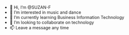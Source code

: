 - 👋 Hi, I’m @SUZAN-F
- 👀 I’m interested in music and dance 
- 🌱 I’m currently learning Business Information Technology
- 💞️ I’m looking to collaborate on technology
- 📫 Leave a message any time

<!---
SUZAN-F/SUZAN-F is a ✨ special ✨ repository because its `README.md` (this file) appears on your GitHub profile.
You can click the Preview link to take a look at your changes.
--->
